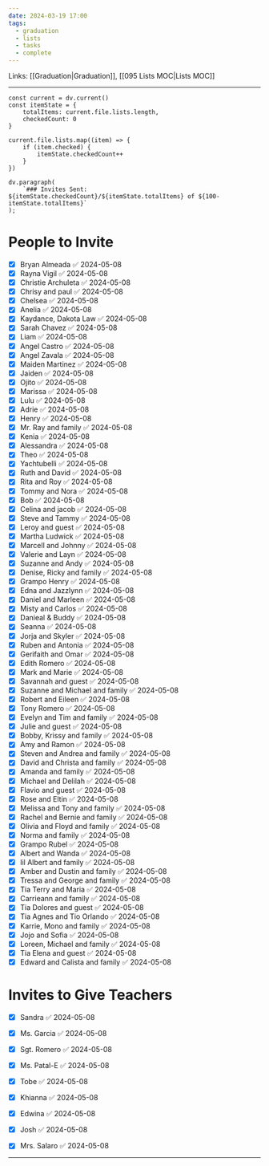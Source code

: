 ```yaml
---
date: 2024-03-19 17:00
tags:
  - graduation
  - lists
  - tasks
  - complete
---
```

Links: [[Graduation|Graduation]], [[095 Lists MOC|Lists MOC]]
___
```dataviewjs
const current = dv.current()
const itemState = {
	totalItems: current.file.lists.length,
	checkedCount: 0
}

current.file.lists.map((item) => {
	if (item.checked) {
		itemState.checkedCount++
	}
})

dv.paragraph(
	`### Invites Sent: ${itemState.checkedCount}/${itemState.totalItems} of ${100-itemState.totalItems}`
);
```
# People to Invite
- [x] Bryan Almeada ✅ 2024-05-08
- [x] Rayna Vigil ✅ 2024-05-08
- [x] Christie Archuleta ✅ 2024-05-08
- [x] Chrisy and paul ✅ 2024-05-08
- [x] Chelsea ✅ 2024-05-08
- [x] Anelia ✅ 2024-05-08
- [x] Kaydance, Dakota Law ✅ 2024-05-08
- [x] Sarah Chavez ✅ 2024-05-08
- [x] Liam ✅ 2024-05-08
- [x] Angel Castro ✅ 2024-05-08
- [x] Angel Zavala ✅ 2024-05-08
- [x] Maiden Martinez ✅ 2024-05-08
- [x] Jaiden ✅ 2024-05-08
- [x] Ojito ✅ 2024-05-08
- [x] Marissa ✅ 2024-05-08
- [x] Lulu ✅ 2024-05-08
- [x] Adrie ✅ 2024-05-08
- [x] Henry ✅ 2024-05-08
- [x] Mr. Ray and family ✅ 2024-05-08
- [x] Kenia ✅ 2024-05-08
- [x] Alessandra ✅ 2024-05-08
- [x] Theo ✅ 2024-05-08
- [x] Yachtubelli ✅ 2024-05-08
- [x] Ruth and David ✅ 2024-05-08
- [x] Rita and Roy ✅ 2024-05-08
- [x] Tommy and Nora ✅ 2024-05-08
- [x] Bob ✅ 2024-05-08
- [x] Celina and jacob ✅ 2024-05-08
- [x] Steve and Tammy ✅ 2024-05-08
- [x] Leroy and guest ✅ 2024-05-08
- [x] Martha Ludwick ✅ 2024-05-08
- [x] Marcell and Johnny ✅ 2024-05-08
- [x] Valerie and Layn ✅ 2024-05-08
- [x] Suzanne and Andy ✅ 2024-05-08
- [x] Denise, Ricky and family ✅ 2024-05-08
- [x] Grampo Henry ✅ 2024-05-08
- [x] Edna and Jazzlynn ✅ 2024-05-08
- [x] Daniel and Marleen ✅ 2024-05-08
- [x] Misty and Carlos ✅ 2024-05-08
- [x] Danieal & Buddy ✅ 2024-05-08
- [x] Seanna ✅ 2024-05-08
- [x] Jorja and Skyler ✅ 2024-05-08
- [x] Ruben and Antonia ✅ 2024-05-08
- [x] Gerifaith and Omar ✅ 2024-05-08
- [x] Edith Romero ✅ 2024-05-08
- [x] Mark and Marie ✅ 2024-05-08
- [x] Savannah and guest ✅ 2024-05-08
- [x] Suzanne and Michael and family ✅ 2024-05-08
- [x] Robert and Eileen ✅ 2024-05-08
- [x] Tony Romero ✅ 2024-05-08
- [x] Evelyn and Tim and family ✅ 2024-05-08
- [x] Julie and guest ✅ 2024-05-08
- [x] Bobby, Krissy and family ✅ 2024-05-08
- [x] Amy and Ramon ✅ 2024-05-08
- [x] Steven and Andrea and family ✅ 2024-05-08
- [x] David and Christa and family ✅ 2024-05-08
- [x] Amanda and family ✅ 2024-05-08
- [x] Michael and Delilah ✅ 2024-05-08
- [x] Flavio and guest ✅ 2024-05-08
- [x] Rose and Eltin ✅ 2024-05-08
- [x] Melissa and Tony and family ✅ 2024-05-08
- [x] Rachel and Bernie and family ✅ 2024-05-08
- [x] Olivia and Floyd and family ✅ 2024-05-08
- [x] Norma and family ✅ 2024-05-08
- [x] Grampo Rubel ✅ 2024-05-08
- [x] Albert and Wanda ✅ 2024-05-08
- [x] lil Albert and family ✅ 2024-05-08
- [x] Amber and Dustin and family ✅ 2024-05-08
- [x] Tressa and George and family ✅ 2024-05-08
- [x] Tia Terry and Maria ✅ 2024-05-08
- [x] Carrieann and family ✅ 2024-05-08
- [x] Tia Dolores and guest ✅ 2024-05-08
- [x] Tia Agnes and Tio Orlando ✅ 2024-05-08
- [x] Karrie, Mono and family ✅ 2024-05-08
- [x] Jojo and Sofia ✅ 2024-05-08
- [x] Loreen, Michael and family ✅ 2024-05-08
- [x] Tia Elena and guest ✅ 2024-05-08
- [x] Edward and Calista and family ✅ 2024-05-08
# Invites to Give Teachers
- [x] Sandra ✅ 2024-05-08
- [x] Ms. Garcia ✅ 2024-05-08
- [x] Sgt. Romero ✅ 2024-05-08
- [x] Ms. Patal-E ✅ 2024-05-08
- [x] Tobe ✅ 2024-05-08
- [x] Khianna ✅ 2024-05-08
- [x] Edwina ✅ 2024-05-08
- [x] Josh ✅ 2024-05-08
- [x] Mrs. Salaro ✅ 2024-05-08


---
